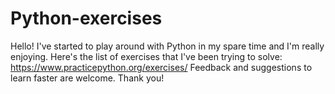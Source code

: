 # Python-exercises
Hello!
I've started to play around with Python in my spare time and I'm really enjoying. 
Here's the list of exercises that I've been trying to solve:
https://www.practicepython.org/exercises/
Feedback and suggestions to learn faster are welcome.
Thank you!
